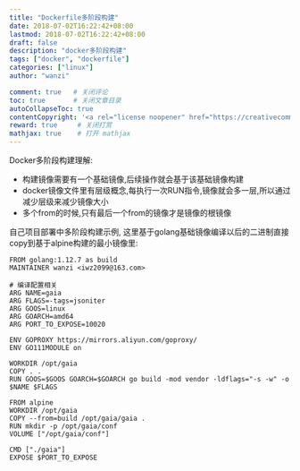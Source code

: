 ```yaml
---
title: "Dockerfile多阶段构建"
date: 2018-07-02T16:22:42+08:00
lastmod: 2018-07-02T16:22:42+08:00
draft: false
description: "docker多阶段构建"
tags: ["docker", "dockerfile"]
categories: ["linux"]
author: "wanzi"

comment: true   # 关闭评论
toc: true       # 关闭文章目录
autoCollapseToc: true
contentCopyright: '<a rel="license noopener" href="https://creativecommons.org/licenses/by-nc-nd/4.0/" target="_blank">CC BY-NC-ND 4.0</a>'
reward: true     # 关闭打赏
mathjax: true    # 打开 mathjax
---
```


Docker多阶段构建理解:

* 构建镜像需要有一个基础镜像,后续操作就会基于该基础镜像构建
* docker镜像文件里有层级概念,每执行一次RUN指令,镜像就会多一层,所以通过减少层级来减少镜像大小
* 多个from的时候,只有最后一个from的镜像才是镜像的根镜像

自己项目部署中多阶段构建示例, 这里基于golang基础镜像编译以后的二进制直接copy到基于alpine构建的最小镜像里:
```
FROM golang:1.12.7 as build
MAINTAINER wanzi <iwz2099@163.com>
 
# 编译配置相关
ARG NAME=gaia
ARG FLAGS=-tags=jsoniter
ARG GOOS=linux
ARG GOARCH=amd64
ARG PORT_TO_EXPOSE=10020
 
ENV GOPROXY https://mirrors.aliyun.com/goproxy/
ENV GO111MODULE on
 
WORKDIR /opt/gaia
COPY . .
RUN GOOS=$GOOS GOARCH=$GOARCH go build -mod vendor -ldflags="-s -w" -o $NAME $FLAGS
 
FROM alpine
WORKDIR /opt/gaia
COPY --from=build /opt/gaia/gaia .
RUN mkdir -p /opt/gaia/conf
VOLUME ["/opt/gaia/conf"]
 
CMD ["./gaia"]
EXPOSE $PORT_TO_EXPOSE
```
